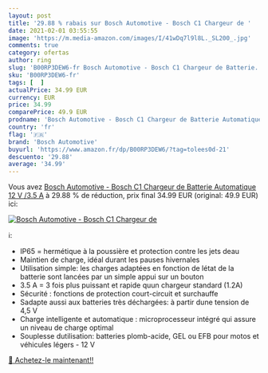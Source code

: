 ```yaml
---
layout: post
title: '29.88 % rabais sur Bosch Automotive - Bosch C1 Chargeur de '
date: 2021-02-01 03:55:55
image: 'https://m.media-amazon.com/images/I/41wDq7l9l8L._SL200_.jpg'
comments: true
category: ofertas
author: ring
slug: 'B00RP3DEW6-fr Bosch Automotive - Bosch C1 Chargeur de Batterie...'
sku: 'B00RP3DEW6-fr'
tags: [  ]
actualPrice: 34.99 EUR
currency: EUR
price: 34.99
comparePrice: 49.9 EUR
prodname: 'Bosch Automotive - Bosch C1 Chargeur de Batterie Automatique 12 V /3.5 A'
country: 'fr'
flag: '🇫🇷'
brand: 'Bosch Automotive'
buyurl: 'https://www.amazon.fr/dp/B00RP3DEW6/?tag=tolees0d-21'
descuento: '29.88'
average: '34.99'
---
```


Vous avez [Bosch Automotive - Bosch C1 Chargeur de Batterie Automatique 12 V /3.5 A](https://www.amazon.fr/dp/B00RP3DEW6/?tag=tolees0d-21)  à  29.88 % de réduction, prix final  34.99 EUR (original: 49.9 EUR) ici:

[![Bosch Automotive - Bosch C1 Chargeur de ](https://m.media-amazon.com/images/I/41wDq7l9l8L._SL200_.jpg)](https://www.amazon.fr/dp/B00RP3DEW6/?tag=tolees0d-21)

ℹ️:

- IP65 = hermétique à la poussière et protection contre les jets deau
- Maintien de charge, idéal durant les pauses hivernales
- Utilisation simple: les charges adaptées en fonction de létat de la batterie sont lancées par un simple appui sur un bouton
- 3.5 A = 3 fois plus puissant et rapide quun chargeur standard (1.2A)
- Sécurité : fonctions de protection court-circuit et surchauffe
- Sadapte aussi aux batteries très déchargées: à partir dune tension de 4,5 V
- Charge intelligente et automatique : microprocesseur intégré qui assure un niveau de charge optimal
- Souplesse dutilisation: batteries plomb-acide, GEL ou EFB pour motos et véhicules légers - 12 V

[🛒 Achetez-le maintenant!!](https://www.amazon.fr/dp/B00RP3DEW6/?tag=tolees0d-21)

